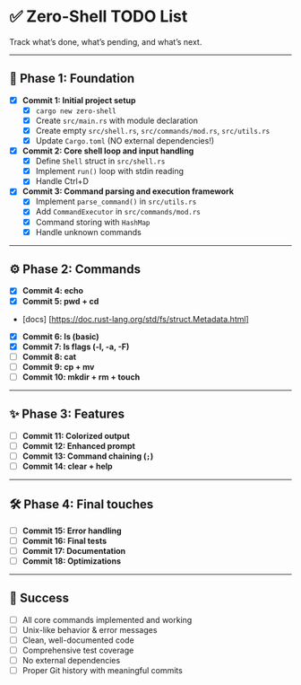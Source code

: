 # ✅ Zero-Shell TODO List

Track what’s done, what’s pending, and what’s next.

---

## 📍 Phase 1: Foundation

- [x] **Commit 1: Initial project setup**
  - [x] `cargo new zero-shell`
  - [x] Create `src/main.rs` with module declaration
  - [x] Create empty `src/shell.rs`, `src/commands/mod.rs`, `src/utils.rs`
  - [x] Update `Cargo.toml` (NO external dependencies!)
- [x] **Commit 2: Core shell loop and input handling**
  - [x] Define `Shell` struct in `src/shell.rs`
  - [x] Implement `run()` loop with stdin reading
  - [x] Handle Ctrl+D
- [x] **Commit 3: Command parsing and execution framework**
  - [x] Implement `parse_command()` in `src/utils.rs`
  - [x] Add `CommandExecutor` in `src/commands/mod.rs`
  - [x] Command storing with `HashMap`
  - [x] Handle unknown commands

---

## ⚙️ Phase 2: Commands

- [x] **Commit 4: echo**
- [x] **Commit 5: pwd + cd**
- [docs] [https://doc.rust-lang.org/std/fs/struct.Metadata.html]
- [x] **Commit 6: ls (basic)**
- [x] **Commit 7: ls flags (-l, -a, -F)**
- [ ] **Commit 8: cat**
- [ ] **Commit 9: cp + mv**
- [ ] **Commit 10: mkdir + rm + touch**

---

## ✨ Phase 3: Features

- [ ] **Commit 11: Colorized output**
- [ ] **Commit 12: Enhanced prompt**
- [ ] **Commit 13: Command chaining (`;`)**
- [ ] **Commit 14: clear + help**

---

## 🛠️ Phase 4: Final touches

- [ ] **Commit 15: Error handling**
- [ ] **Commit 16: Final tests**
- [ ] **Commit 17: Documentation**
- [ ] **Commit 18: Optimizations**

---

## 🎯 Success

- [ ] All core commands implemented and working
- [ ] Unix-like behavior & error messages
- [ ] Clean, well-documented code
- [ ] Comprehensive test coverage
- [ ] No external dependencies
- [ ] Proper Git history with meaningful commits
